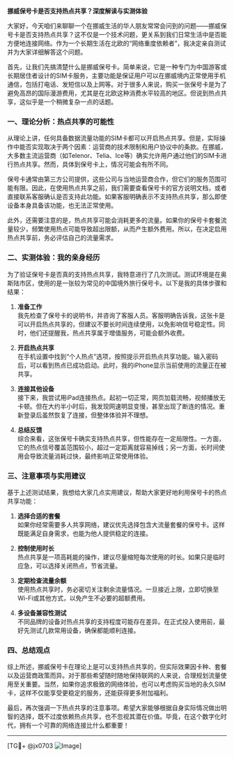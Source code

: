 **挪威保号卡是否支持热点共享？深度解读与实测体验**

大家好，今天咱们来聊聊一个在挪威生活的华人朋友常常会问到的问题——挪威保号卡是否支持热点共享？这不仅是一个技术问题，更关系到我们日常生活中是否能方便地连接网络。作为一个长期生活在北欧的“网络重度依赖者”，我决定亲自测试并为大家详细解答这个问题。

首先，让我们先搞清楚什么是挪威保号卡。简单来说，它是一种专门为中国游客或长期居住者设计的SIM卡服务，主要功能是保证用户可以在挪威境内正常使用手机通信，包括打电话、发短信以及上网等。对于很多人来说，购买一张保号卡是为了避免高昂的国际漫游费用，尤其是在北欧这种消费水平较高的地区。但说到热点共享，这似乎是一个稍微复杂一点的话题。

### 一、理论分析：热点共享的可能性

从理论上讲，任何具备数据流量功能的SIM卡都可以开启热点共享。但是，实际操作中能否实现取决于两个因素：运营商的技术限制和用户协议中的条款。在挪威，大多数主流运营商（如Telenor、Telia、Ice等）确实允许用户通过他们的SIM卡进行热点共享。然而，具体到保号卡上，情况可能会有所不同。

保号卡通常由第三方公司提供，这些公司与当地运营商合作，但它们的服务范围可能有限。因此，在使用热点共享之前，我们需要查看保号卡的官方说明文档，或者直接联系客服确认是否支持此功能。如果客服明确表示不支持热点共享，那么即使设备本身具备该功能，也无法正常使用。

此外，还需要注意的是，热点共享可能会消耗更多的流量。如果你的保号卡套餐流量较少，频繁使用热点可能导致超出限额，从而产生额外费用。所以，在决定启用热点共享前，务必评估自己的流量需求。

### 二、实测体验：我的亲身经历

为了验证保号卡是否真的支持热点共享，我特意进行了几次测试。测试环境是在奥斯陆市区，使用的是一张较为常见的中国境外旅行保号卡。以下是我的具体步骤和结果：

1. **准备工作**  
   我先检查了保号卡的说明书，并咨询了客服人员。客服明确告诉我，这张卡是可以开启热点共享的，但建议不要长时间连续使用，以免影响信号稳定性。同时，他们还提醒我，热点共享属于增值服务，可能会额外收费。

2. **开启热点共享**  
   在手机设置中找到“个人热点”选项，按照提示开启热点共享功能。输入密码后，可以看到热点已成功启动。此时，我的iPhone显示当前使用的流量正在被共享。

3. **连接其他设备**  
   接下来，我尝试用iPad连接热点。起初一切正常，网页加载流畅，视频播放无卡顿。但在大约半小时后，我发现网速明显变慢，甚至出现了断连的情况。重新登录后虽然恢复了连接，但整体体验并不理想。

4. **总结反馈**  
   综合来看，这张保号卡确实支持热点共享，但性能存在一定局限性。一方面，它的热点信号覆盖范围较小，超过一定距离就容易掉线；另一方面，长时间使用会导致流量消耗过快，最终影响正常使用体验。

### 三、注意事项与实用建议

基于上述测试结果，我想给大家几点实用建议，帮助大家更好地利用保号卡的热点共享功能：

1. **选择合适的套餐**  
   如果你经常需要多人共享网络，建议优先选择包含大流量套餐的保号卡。这样既能满足自身需求，也能为他人提供稳定的连接。

2. **控制使用时长**  
   热点共享是一项高耗能的操作，建议尽量缩短每次使用的时长。如果只是临时应急，可以选择关闭热点，节省流量。

3. **定期检查流量余额**  
   使用热点共享时，务必密切关注剩余流量情况。一旦接近上限，立即切换至Wi-Fi或其他方式，以免产生不必要的超额费用。

4. **多设备兼容性测试**  
   不同品牌的设备对热点共享的支持程度可能存在差异。在正式投入使用前，最好先测试几款常用设备，确保都能顺利连接。

### 四、总结观点

综上所述，挪威保号卡在理论上是可以支持热点共享的，但实际效果因卡种、套餐以及运营商政策而异。对于那些希望随时随地保持联网的人来说，合理规划流量使用至关重要。当然，如果你追求极致的网络体验，也可以考虑购买当地的永久SIM卡，这样不仅能享受更稳定的服务，还能获得更多附加福利。

最后，再次强调一下热点共享的注意事项。希望大家能够根据自身实际情况做出明智的选择，既不过度依赖热点共享，也不忽视其潜在价值。毕竟，在这个数字化时代，拥有一个可靠的网络连接比什么都重要！

---

[TG💪+ @jx0703 ![Image](https://github.com/user-attachments/assets/dbca1d08-cadb-493c-b0ec-ad6f7a83f270)]